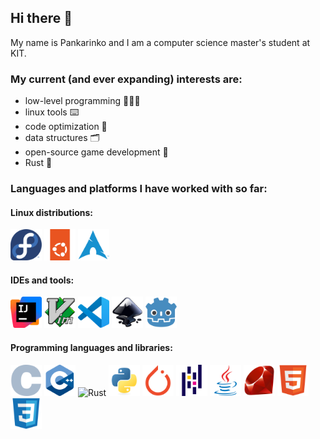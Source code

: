 ## Hi there 🍒

<!--
**Pankarinko/Pankarinko** is a ✨ _special_ ✨ repository because its `README.md` (this file) appears on your GitHub profile.

Here are some ideas to get you started:

- 🔭 I’m currently working on ...
- 🌱 I’m currently learning ...
- 👯 I’m looking to collaborate on ...
- 🤔 I’m looking for help with ...
- 💬 Ask me about ...
- 📫 How to reach me: ...
- 😄 Pronouns: ...
- ⚡ Fun fact: ...
-->

My name is Pankarinko and I am a computer science master's student at KIT.
<!--probably specializing in software development and operating sytem design-->

### My current (and ever expanding) interests are:
- low-level programming 👩🏽‍💻
- linux tools ⌨️
- code optimization 🚄
- data structures 🗂️
- open-source game development 👾
- Rust 🚀

### Languages and platforms I have worked with so far:

#### Linux distributions:

<picture>
 <img src="https://github.com/devicons/devicon/blob/master/icons/fedora/fedora-original.svg" alt="Fedora" width="50" height="50">
</picture>
<picture>
 <img src="https://github.com/devicons/devicon/blob/master/icons/ubuntu/ubuntu-original.svg" alt="Ubuntu" width="50" height="50">
</picture>
<picture>
 <img src="https://github.com/devicons/devicon/blob/master/icons/archlinux/archlinux-original.svg" alt="Arch Linux" width="50" height="50">
</picture>


#### IDEs and tools:

<picture>
 <img src="https://github.com/devicons/devicon/blob/master/icons/intellij/intellij-original.svg" alt="IntelliJ" width="50" height="50">
</picture>
<picture>
 <img src="https://github.com/devicons/devicon/blob/master/icons/vim/vim-original.svg" alt="Vim" width="50" height="50">
</picture>
<picture>
 <img src="https://github.com/devicons/devicon/blob/master/icons/vscode/vscode-original.svg" alt="VSCode" width="50" height="50">
</picture>
<picture>
 <img src="https://github.com/devicons/devicon/blob/master/icons/inkscape/inkscape-original.svg" alt="Inkscape" width="50" height="50">
</picture>
<picture>
 <img src="https://github.com/devicons/devicon/blob/master/icons/godot/godot-original.svg" alt="Godot" width="50" height="50">
</picture>

#### Programming languages and libraries:

<picture>
 <img src="https://github.com/devicons/devicon/blob/master/icons/c/c-original.svg" alt="C" width="50" height="50">
</picture>
<picture>
 <img src="https://github.com/devicons/devicon/blob/master/icons/cplusplus/cplusplus-original.svg" alt="CPlusPlus" width="50" height="50">
</picture>
<picture>
 <img src="https://github.com/rust-lang/rust-artwork/blob/master/logo/rust-logo-128x128.png" alt="Rust" width="50" height="50">
</picture>
<picture>
 <img src="https://github.com/devicons/devicon/blob/master/icons/python/python-original.svg" alt="Python" width="50" height="50">
</picture>
<picture>
 <img src="https://github.com/devicons/devicon/blob/master/icons/pytorch/pytorch-original.svg" alt="PyTorch" width="50" height="50">
</picture>
<picture>
 <img src="https://github.com/devicons/devicon/blob/master/icons/pandas/pandas-original.svg" alt="pandas" width="50" height="50">
</picture>
<picture>
 <img src="https://github.com/devicons/devicon/blob/master/icons/java/java-original.svg" alt="Java" width="50" height="50">
</picture>
<picture>
 <img src="https://github.com/devicons/devicon/blob/master/icons/ruby/ruby-original.svg" alt="Ruby" width="50" height="50">
</picture>
<picture>
 <img src="https://github.com/devicons/devicon/blob/master/icons/html5/html5-original.svg" alt="html" width="50" height="50">
</picture>
<picture>
 <img src="https://github.com/devicons/devicon/blob/master/icons/css3/css3-original.svg" alt="CSS" width="50" height="50">
</picture>
